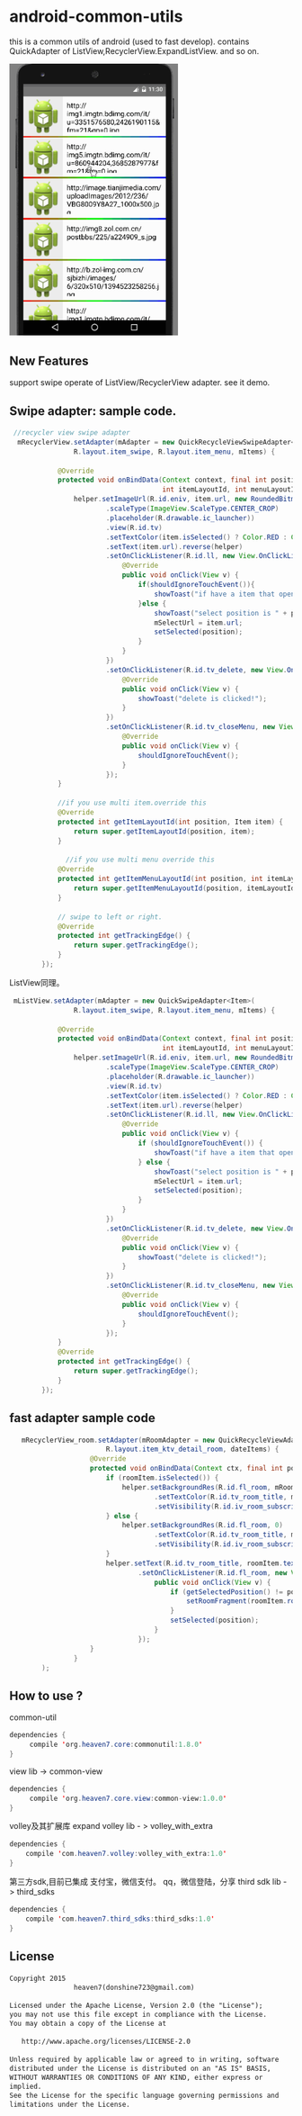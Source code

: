 # android-common-utils
this is a common utils of android (used to fast develop). contains QuickAdapter of ListView,RecyclerView.ExpandListView. and so on.

 <img src="/images/swipe_adapter_1.gif" alt="Demo Screen Capture" width="300px" />

## New Features
  support swipe operate of ListView/RecyclerView adapter. see it demo.
  
## Swipe adapter: sample code.
``` java
 //recycler view swipe adapter 
  mRecyclerView.setAdapter(mAdapter = new QuickRecycleViewSwipeAdapter<Item>(
                R.layout.item_swipe, R.layout.item_menu, mItems) {

            @Override
            protected void onBindData(Context context, final int position, final Item item,
                                      int itemLayoutId, int menuLayoutId, ViewHelper helper) {
                helper.setImageUrl(R.id.eniv, item.url, new RoundedBitmapBuilder()
                        .scaleType(ImageView.ScaleType.CENTER_CROP)
                        .placeholder(R.drawable.ic_launcher))
                        .view(R.id.tv)
                        .setTextColor(item.isSelected() ? Color.RED : Color.BLACK)
                        .setText(item.url).reverse(helper)
                        .setOnClickListener(R.id.ll, new View.OnClickListener() {
                            @Override
                            public void onClick(View v) {
                                if(shouldIgnoreTouchEvent()){
                                    showToast("if have a item that opened the swipe , the item is closed swipe now.");
                                }else {
                                    showToast("select position is " + position);
                                    mSelectUrl = item.url;
                                    setSelected(position);
                                }
                            }
                        })
                        .setOnClickListener(R.id.tv_delete, new View.OnClickListener() {
                            @Override
                            public void onClick(View v) {
                                showToast("delete is clicked!");
                            }
                        })
                        .setOnClickListener(R.id.tv_closeMenu, new View.OnClickListener() {
                            @Override
                            public void onClick(View v) {
                                shouldIgnoreTouchEvent();
                            }
                        });
            }

            //if you use multi item.override this 
            @Override
            protected int getItemLayoutId(int position, Item item) {
                return super.getItemLayoutId(position, item);
            }

              //if you use multi menu override this 
            @Override
            protected int getItemMenuLayoutId(int position, int itemLayoutId, Item item) {
                return super.getItemMenuLayoutId(position, itemLayoutId, item);
            }

            // swipe to left or right.
            @Override
            protected int getTrackingEdge() {
                return super.getTrackingEdge();
            }
        });
```

ListView同理。
``` java
 mListView.setAdapter(mAdapter = new QuickSwipeAdapter<Item>(
                R.layout.item_swipe, R.layout.item_menu, mItems) {

            @Override
            protected void onBindData(Context context, final int position, final Item item,
                                      int itemLayoutId, int menuLayoutId, ViewHelper helper) {
                helper.setImageUrl(R.id.eniv, item.url, new RoundedBitmapBuilder()
                        .scaleType(ImageView.ScaleType.CENTER_CROP)
                        .placeholder(R.drawable.ic_launcher))
                        .view(R.id.tv)
                        .setTextColor(item.isSelected() ? Color.RED : Color.BLACK)
                        .setText(item.url).reverse(helper)
                        .setOnClickListener(R.id.ll, new View.OnClickListener() {
                            @Override
                            public void onClick(View v) {
                                if (shouldIgnoreTouchEvent()) {
                                    showToast("if have a item that opened the swipe , the item is closed swipe now.");
                                } else {
                                    showToast("select position is " + position);
                                    mSelectUrl = item.url;
                                    setSelected(position);
                                }
                            }
                        })
                        .setOnClickListener(R.id.tv_delete, new View.OnClickListener() {
                            @Override
                            public void onClick(View v) {
                                showToast("delete is clicked!");
                            }
                        })
                        .setOnClickListener(R.id.tv_closeMenu, new View.OnClickListener() {
                            @Override
                            public void onClick(View v) {
                                shouldIgnoreTouchEvent();
                            }
                        });
            }
            @Override
            protected int getTrackingEdge() {
                return super.getTrackingEdge();
            }
        });
```

## fast adapter sample code 
``` java
   mRecyclerView_room.setAdapter(mRoomAdapter = new QuickRecycleViewAdapter<RoomItem>(
                        R.layout.item_ktv_detail_room, dateItems) {
                    @Override
                    protected void onBindData(Context ctx, final int position, final RoomItem roomItem, ViewHelper helper) {
                        if (roomItem.isSelected()) {
                            helper.setBackgroundRes(R.id.fl_room, mRoomSelectDrawableId)
                                    .setTextColor(R.id.tv_room_title, mRoomSelectedColor)
                                    .setVisibility(R.id.iv_room_subscript, true);
                        } else {
                            helper.setBackgroundRes(R.id.fl_room, 0)
                                    .setTextColor(R.id.tv_room_title, mRoomUnselectColor)
                                    .setVisibility(R.id.iv_room_subscript, false);
                        }
                        helper.setText(R.id.tv_room_title, roomItem.text)
                                .setOnClickListener(R.id.fl_room, new View.OnClickListener() {
                                    public void onClick(View v) {
                                        if (getSelectedPosition() != position) {
                                            setRoomFragment(roomItem.roomInfos);
                                        }
                                        setSelected(position);
                                    }
                                });
                    }
                }
        );
```

## How to use ? 

common-util
``` java
dependencies {
     compile 'org.heaven7.core:commonutil:1.8.0'
}
```
view lib -> common-view

``` java
dependencies {
     compile 'org.heaven7.core.view:common-view:1.0.0'
}
```

volley及其扩展库
expand volley lib - > volley_with_extra
``` java
dependencies {
    compile 'com.heaven7.volley:volley_with_extra:1.0'
}
```

第三方sdk,目前已集成 支付宝，微信支付。 qq，微信登陆，分享
third sdk lib - > third_sdks 

``` java
dependencies {
    compile 'com.heaven7.third_sdks:third_sdks:1.0'
}
```


## License

    Copyright 2015   
                    heaven7(donshine723@gmail.com)

    Licensed under the Apache License, Version 2.0 (the "License");
    you may not use this file except in compliance with the License.
    You may obtain a copy of the License at

       http://www.apache.org/licenses/LICENSE-2.0

    Unless required by applicable law or agreed to in writing, software
    distributed under the License is distributed on an "AS IS" BASIS,
    WITHOUT WARRANTIES OR CONDITIONS OF ANY KIND, either express or implied.
    See the License for the specific language governing permissions and
    limitations under the License.
